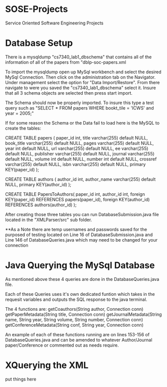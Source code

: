 # SOSE-Projects
Service Oriented Software Engineering Projects

# Database Setup

There is a mysqldump "cs7340_lab1_dbschema" that contains all of the information of all of the papers from "dblp-soc-papers.xml

To import the mysqldump open up MySql workbench and select the desired MySql Connection. Then click on the administration tab on the Navigator. Under management select the option for "Data Import/Restore". From there navigate to were you saved the "cs7340_lab1_dbschema" select it. Insure that all 3 schema objects are selected then press start import.

The Schema should now be properly imported. To insure this type a test query such as "SELECT * FROM papers WHERE bookt_tile = 'ICWS' and year = 2005;"

If for some reason the Schema or the Data fail to load here is the MySQL to create the tables:

CREATE TABLE papers ( paper_id int, title varchar(255) default NULL, book_title varchar(255) default NULL, pages varchar(255) default NULL, year int default NULL, url varchar(255) default NULL, ee varchar(255) default NULL, publisher varchar(255) default NULL, journal varchar(255) default NULL, volume int default NULL, number int default NULL, crossref varchar(255) default NULL, isbn varchar(255) default NULL, primary KEY(paper_id) );

CREATE TABLE authors ( author_id int, author_name varchar(255) default NULL, primary KEY(author_id) );

CREATE TABLE PapersToAuthors( paper_id int, author_id int, foreign KEY(paper_id) REFERENCES papers(paper_id), foreign KEY(author_id) REFERENCES authors(author_id) );

After creating those three tables you can run DatabaseSubmission.java file located in the "XMLParser/src" sub folder. 

**As a Note there are temp usernames and passwords saved for the purposed of testing located on Line 16 of DatabaseSubmission.java and Line 146 of DatabaseQueries.java which may need to be changed for your connection

# Java Querying the MySql Database

As mentioned above these 4 queries are done in the DatabaseQueries.java file.

Each of these Queries uses it's own dedicated funtion which takes in the requesit variables and outputs the SQL response to the java terminal. 

The 4 functions are:
	getCoauthors(String author, Connection conn)
	getPaperMetadata(String title, Connection conn)
	getJournalMetadata(String name, String year, String volume, String number, Connection conn)
	getConferenceMetadata(String conf, String year, Connection conn)

An example of each of these functions running are on lines 153-156 of DatabaseQueries.java and can be amended to whatever Author/Journal paper/Conference or commented out as needs require.


# XQuerying the XML
put things here



